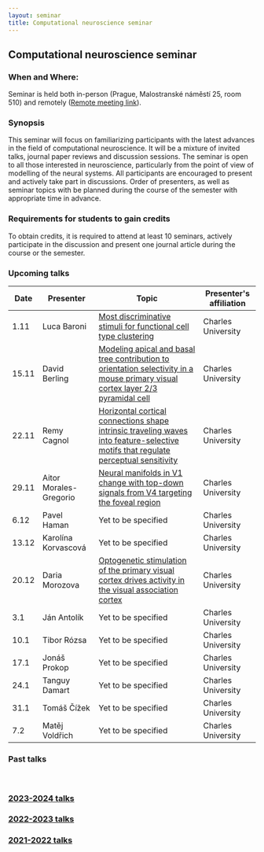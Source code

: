 ```yaml
---
layout: seminar
title: Computational neuroscience seminar
---
```


## Computational neuroscience seminar 

### When and Where: 

Seminar is held  both in-person (Prague, Malostranské náměstí 25, room 510) and remotely ([Remote meeting link](https://cuni-cz.zoom.us/j/95047534877)).

### Synopsis

This seminar will focus on familiarizing participants with the latest advances in the field of computational neuroscience. It will be a mixture of invited talks, journal paper reviews and discussion sessions. The seminar is open to all those interested in neuroscience, particularly from the point of view of modelling of the neural systems.
All participants are encouraged to present and actively take part in discussions. Order of presenters, as well as seminar topics with be planned during the course of the semester with appropriate time in advance.

### Requirements for students to gain credits

To obtain credits, it is required to attend at least 10 seminars, actively participate in the discussion and present one journal article during the course or the semester.

### Upcoming talks

|Date| Presenter | Topic  |  Presenter's affiliation |
|-------|---------------------------------|----|----| 
|1.11   | Luca Baroni | [Most discriminative stimuli for functional cell type clustering](https://www.ncbi.nlm.nih.gov/pmc/articles/PMC10980086/) | Charles University |
|15.11   | David Berling | [Modeling apical and basal tree contribution to orientation selectivity in a mouse primary visual cortex layer 2/3 pyramidal cell](https://elifesciences.org/articles/91627) | Charles University |
|22.11   | Remy Cagnol | [Horizontal cortical connections shape intrinsic traveling waves into feature-selective motifs that regulate perceptual sensitivity](https://www.cell.com/cell-reports/fulltext/S2211-1247(24)01058-1) | Charles University |
|29.11   | Aitor Morales-Gregorio | [Neural manifolds in V1 change with top-down signals from V4 targeting the foveal region](https://www.cell.com/cell-reports/fulltext/S2211-1247(24)00699-5) | Charles University |
|6.12   | Pavel Haman | Yet to be specified | Charles University |
|13.12   | Karolína Korvascová | Yet to be specified | Charles University |
|20.12  | Daria Morozova | [Optogenetic stimulation of the primary visual cortex drives activity in the visual association cortex](https://pubmed.ncbi.nlm.nih.gov/37397814/) | Charles University |
|3.1   | Ján Antolík| Yet to be specified | Charles University |
|10.1   | Tibor Rózsa | Yet to be specified | Charles University |
|17.1  | Jonáš Prokop | Yet to be specified | Charles University |
|24.1   | Tanguy Damart | Yet to be specified | Charles University |
|31.1   | Tomáš Čížek | Yet to be specified | Charles University |
|7.2  | Matěj Voldřich | Yet to be specified | Charles University |



### Past talks
<!-- 
|Date| Presenter |Topic  | Presenter's affiliation |
|----|---------- |------|-------------------------| -->

#### &nbsp;
### [2023-2024 talks](./compneuroseminar2023.html)
### [2022-2023 talks](./compneuroseminar2022.html)
### [2021-2022 talks](./compneuroseminar2021.html)
